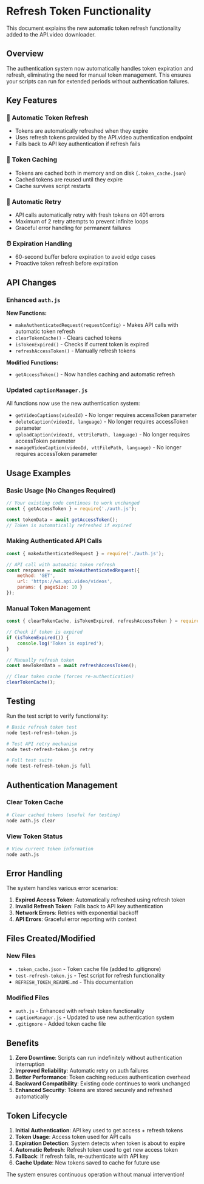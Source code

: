 # Refresh Token Functionality

This document explains the new automatic token refresh functionality added to the API.video downloader.

## Overview

The authentication system now automatically handles token expiration and refresh, eliminating the need for manual token management. This ensures your scripts can run for extended periods without authentication failures.

## Key Features

### 🔄 Automatic Token Refresh
- Tokens are automatically refreshed when they expire
- Uses refresh tokens provided by the API.video authentication endpoint
- Falls back to API key authentication if refresh fails

### 💾 Token Caching
- Tokens are cached both in memory and on disk (`.token_cache.json`)
- Cached tokens are reused until they expire
- Cache survives script restarts

### 🔁 Automatic Retry
- API calls automatically retry with fresh tokens on 401 errors
- Maximum of 2 retry attempts to prevent infinite loops
- Graceful error handling for permanent failures

### ⏰ Expiration Handling
- 60-second buffer before expiration to avoid edge cases
- Proactive token refresh before expiration

## API Changes

### Enhanced `auth.js`

**New Functions:**
- `makeAuthenticatedRequest(requestConfig)` - Makes API calls with automatic token refresh
- `clearTokenCache()` - Clears cached tokens
- `isTokenExpired()` - Checks if current token is expired
- `refreshAccessToken()` - Manually refresh tokens

**Modified Functions:**
- `getAccessToken()` - Now handles caching and automatic refresh

### Updated `captionManager.js`

All functions now use the new authentication system:
- `getVideoCaptions(videoId)` - No longer requires accessToken parameter
- `deleteCaption(videoId, language)` - No longer requires accessToken parameter  
- `uploadCaption(videoId, vttFilePath, language)` - No longer requires accessToken parameter
- `manageVideoCaption(videoId, vttFilePath, language)` - No longer requires accessToken parameter

## Usage Examples

### Basic Usage (No Changes Required)
```javascript
// Your existing code continues to work unchanged
const { getAccessToken } = require('./auth.js');

const tokenData = await getAccessToken();
// Token is automatically refreshed if expired
```

### Making Authenticated API Calls
```javascript
const { makeAuthenticatedRequest } = require('./auth.js');

// API call with automatic token refresh
const response = await makeAuthenticatedRequest({
    method: 'GET',
    url: 'https://ws.api.video/videos',
    params: { pageSize: 10 }
});
```

### Manual Token Management
```javascript
const { clearTokenCache, isTokenExpired, refreshAccessToken } = require('./auth.js');

// Check if token is expired
if (isTokenExpired()) {
    console.log('Token is expired');
}

// Manually refresh token
const newTokenData = await refreshAccessToken();

// Clear token cache (forces re-authentication)
clearTokenCache();
```

## Testing

Run the test script to verify functionality:

```bash
# Basic refresh token test
node test-refresh-token.js

# Test API retry mechanism
node test-refresh-token.js retry

# Full test suite
node test-refresh-token.js full
```

## Authentication Management

### Clear Token Cache
```bash
# Clear cached tokens (useful for testing)
node auth.js clear
```

### View Token Status
```bash
# View current token information
node auth.js
```

## Error Handling

The system handles various error scenarios:

1. **Expired Access Token**: Automatically refreshed using refresh token
2. **Invalid Refresh Token**: Falls back to API key authentication  
3. **Network Errors**: Retries with exponential backoff
4. **API Errors**: Graceful error reporting with context

## Files Created/Modified

### New Files
- `.token_cache.json` - Token cache file (added to .gitignore)
- `test-refresh-token.js` - Test script for refresh functionality
- `REFRESH_TOKEN_README.md` - This documentation

### Modified Files
- `auth.js` - Enhanced with refresh token functionality
- `captionManager.js` - Updated to use new authentication system
- `.gitignore` - Added token cache file

## Benefits

1. **Zero Downtime**: Scripts can run indefinitely without authentication interruption
2. **Improved Reliability**: Automatic retry on auth failures
3. **Better Performance**: Token caching reduces authentication overhead
4. **Backward Compatibility**: Existing code continues to work unchanged
5. **Enhanced Security**: Tokens are stored securely and refreshed automatically

## Token Lifecycle

1. **Initial Authentication**: API key used to get access + refresh tokens
2. **Token Usage**: Access token used for API calls
3. **Expiration Detection**: System detects when token is about to expire
4. **Automatic Refresh**: Refresh token used to get new access token
5. **Fallback**: If refresh fails, re-authenticate with API key
6. **Cache Update**: New tokens saved to cache for future use

The system ensures continuous operation without manual intervention! 